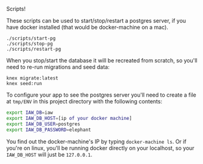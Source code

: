 Scripts!

These scripts can be used to start/stop/restart a postgres server, if you have docker installed (that would be docker-machine on a mac).

```
./scripts/start-pg
./scripts/stop-pg
./scripts/restart-pg
```

When you stop/start the database it will be recreated from scratch, so you'll need to re-run migrations and seed data:

```
knex migrate:latest
knex seed:run
```

To configure your app to see the postgres server you'll need to create a file at `tmp/ENV` in this project directory with the following contents:

```bash
export IAW_DB=iaw
export IAW_DB_HOST=[ip of your docker machine]
export IAW_DB_USER=postgres
export IAW_DB_PASSWORD=elephant
```

You find out the docker-machine's IP by typing `docker-machine ls`.  Or if you're on linux, you'll be running docker directly on your localhost, so your `IAW_DB_HOST` will just be `127.0.0.1`.
